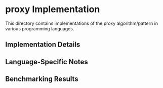 # proxy Implementation

This directory contains implementations of the proxy algorithm/pattern in various programming languages.

## Implementation Details

## Language-Specific Notes

## Benchmarking Results

